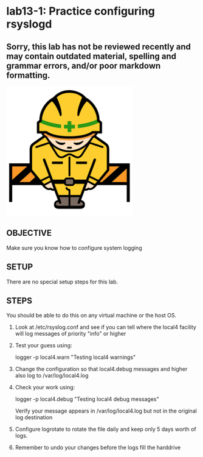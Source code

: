 # lab13-1: Practice configuring rsyslogd
## Sorry, this lab has not be reviewed recently and may contain outdated material, spelling and grammar errors, and/or poor markdown formatting.

![Image of construction sign](../images/ConstructionSign.png)

## OBJECTIVE

Make sure you know how to configure system logging

## SETUP

There are no special setup steps for this lab.

## STEPS
You should be able to do this on any virtual machine or the host OS.
1.  Look at /etc/rsyslog.conf and see if you can tell where the local4 facility
    will log messages of priority "info" or higher
2.  Test your guess using:

      logger -p local4.warn "Testing local4 warnings"

3.  Change the configuration so that local4.debug messages and higher also log
    to /var/log/local4.log
4.  Check your work using:

      logger -p local4.debug "Testing local4 debug messages"

    Verify your message appears in /var/log/local4.log but not in the original
    log destination
5.  Configure logrotate to rotate the file daily and keep only 5 days worth of
    logs.
6.  Remember to undo your changes before the logs fill the harddrive
